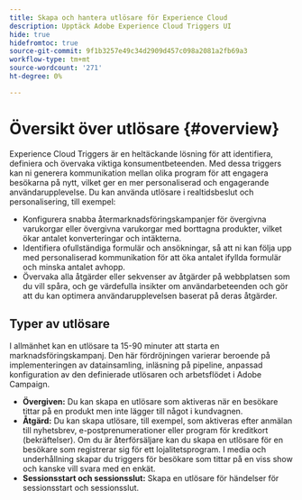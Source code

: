 ```yaml
---
title: Skapa och hantera utlösare för Experience Cloud
description: Upptäck Adobe Experience Cloud Triggers UI
hide: true
hidefromtoc: true
source-git-commit: 9f1b3257e49c34d2909d457c098a2081a2fb69a3
workflow-type: tm+mt
source-wordcount: '271'
ht-degree: 0%

---
```


# Översikt över utlösare {#overview}

Experience Cloud Triggers är en heltäckande lösning för att identifiera, definiera och övervaka viktiga konsumentbeteenden. Med dessa triggers kan ni generera kommunikation mellan olika program för att engagera besökarna på nytt, vilket ger en mer personaliserad och engagerande användarupplevelse.
Du kan använda utlösare i realtidsbeslut och personalisering, till exempel:

* Konfigurera snabba återmarknadsföringskampanjer för övergivna varukorgar eller övergivna varukorgar med borttagna produkter, vilket ökar antalet konverteringar och intäkterna.
* Identifiera ofullständiga formulär och ansökningar, så att ni kan följa upp med personaliserad kommunikation för att öka antalet ifyllda formulär och minska antalet avhopp.
* Övervaka alla åtgärder eller sekvenser av åtgärder på webbplatsen som du vill spåra, och ge värdefulla insikter om användarbeteenden och gör att du kan optimera användarupplevelsen baserat på deras åtgärder.

## Typer av utlösare

I allmänhet kan en utlösare ta 15-90 minuter att starta en marknadsföringskampanj. Den här fördröjningen varierar beroende på implementeringen av datainsamling, inläsning på pipeline, anpassad konfiguration av den definierade utlösaren och arbetsflödet i Adobe Campaign.

* **Övergiven:** Du kan skapa en utlösare som aktiveras när en besökare tittar på en produkt men inte lägger till något i kundvagnen.
* **Åtgärd:** Du kan skapa utlösare, till exempel, som aktiveras efter anmälan till nyhetsbrev, e-postprenumerationer eller program för kreditkort (bekräftelser). Om du är återförsäljare kan du skapa en utlösare för en besökare som registrerar sig för ett lojalitetsprogram. I media och underhållning skapar du triggers för besökare som tittar på en viss show och kanske vill svara med en enkät.
* **Sessionsstart och sessionsslut:** Skapa en utlösare för händelser för sessionsstart och sessionsslut.

